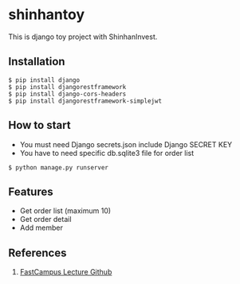 # shinhantoy
This is django toy project with ShinhanInvest.

## Installation
```shell
$ pip install django
$ pip install djangorestframework
$ pip install django-cors-headers
$ pip install djangorestframework-simplejwt
```
## How to start
- You must need Django secrets.json include Django SECRET KEY
- You have to need specific db.sqlite3 file for order list
```shell
$ python manage.py runserver
```

## Features
- Get order list (maximum 10)
- Get order detail
- Add member
## References
1. [FastCampus Lecture Github](https://github.com/Alghost/shinhantoy)
